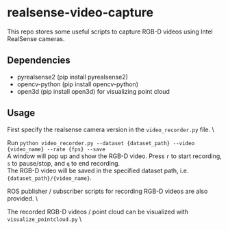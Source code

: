 # realsense-video-capture

This repo stores some useful scripts to capture RGB-D videos using Intel RealSense cameras.

## Dependencies
- pyrealsense2 (pip install pyrealsense2)
- opencv-python (pip install opencv-python)
- open3d (pip install open3d) for visualizing point cloud

## Usage
First specify the realsense camera version in the `video_recorder.py` file. \

Run `python video_recorder.py --dataset {dataset_path} --video {video_name} --rate {fps} --save` \
A window will pop up and show the RGB-D video.
Press `r` to start recording, `s` to pause/stop, and `q` to end recording. \
The RGB-D video will be saved in the specified dataset path, i.e. `{dataset_path}/{video_name}`.

ROS publisher / subscriber scripts for recording RGB-D videos are also provided. \

The recorded RGB-D videos / point cloud can be visualized with `visualize_pointcloud.py` \
